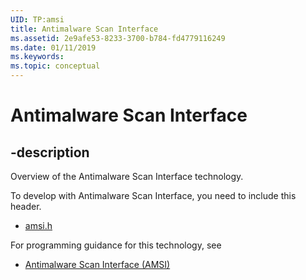 ```yaml
---
UID: TP:amsi
title: Antimalware Scan Interface
ms.assetid: 2e9afe53-8233-3700-b784-fd4779116249
ms.date: 01/11/2019
ms.keywords: 
ms.topic: conceptual
---
```


# Antimalware Scan Interface

## -description

Overview of the Antimalware Scan Interface technology.

To develop with Antimalware Scan Interface, you need to include this header.

 * [amsi.h](../amsi/index.md)

For programming guidance for this technology, see

* [Antimalware Scan Interface (AMSI)](/windows/desktop/AMSI/antimalware-scan-interface-portal)
